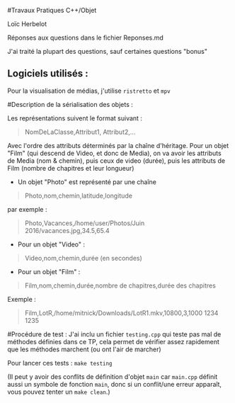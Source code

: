 #Travaux Pratiques C++/Objet

Loïc Herbelot

Réponses aux questions dans le fichier Reponses.md

J'ai traité la plupart des questions, sauf certaines questions "bonus"

## Logiciels utilisés :

Pour la visualisation de médias, j'utilise `ristretto` et `mpv`



#Description de la sérialisation des objets :

Les représentations suivent le format suivant :

> NomDeLaClasse,Attribut1, Attribut2,...

Avec l'ordre des attributs déterminés par la chaîne d'héritage.
Pour un objet "Film" (qui descend de Video, et donc de Media),
on va avoir les attributs de Media (nom & chemin), puis ceux de video
(durée), puis les attributs de Film (nombre de chapitres et leur longueur)


* Un objet "Photo" est représenté par une chaîne

> Photo,nom,chemin,latitude,longitude
	
par exemple :

> Photo,Vacances,/home/user/Photos/Juin 2016/vacances.jpg,34.5,65.4

* Pour un objet "Video" :

> Video,nom,chemin,durée (en secondes)

* Pour un objet "Film" :

> Film,nom,chemin,durée,nombre de chapitres,durée des chapitres

Exemple : 

> Film,LotR,/home/mitnick/Downloads/LotR1.mkv,10800,3,1000 1234 1235


	
#Procédure de test :
J'ai inclu un fichier `testing.cpp` qui teste pas mal de méthodes définies
dans ce TP, cela permet de vérifier assez rapidement que les méthodes
marchent (ou ont l'air de marcher)

Pour lancer ces tests : `make testing`

(Il peut y avoir des conflits de définition d'objet `main` car `main.cpp`
définit aussi un symbole de fonction `main`, donc si un conflit/une erreur 
apparaît, vous pouvez tenter un `make clean`.)
